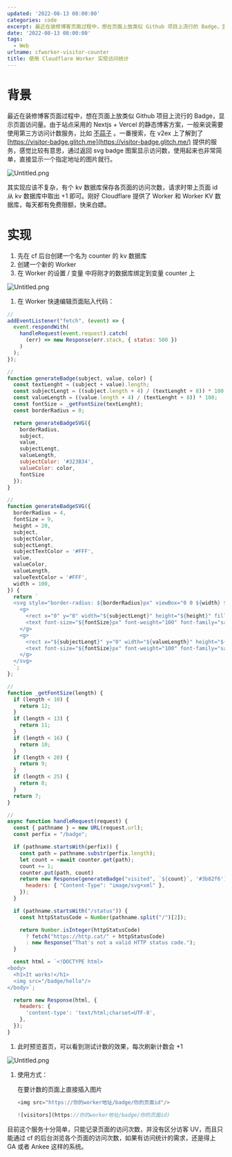 ```yaml
---
updated: '2022-08-13 08:00:00'
categories: code
excerpt: 最近在装修博客页面过程中，想在页面上放类似 Github 项目上流行的 Badge，显示页面访问量。由于站点采用的 Nextjs + Vercel 的静态博客方案，一般来说需要使用第三方访问计数服务
date: '2022-08-13 08:00:00'
tags:
  - Web
urlname: cfworker-visitor-counter
title: 使用 Cloudflare Worker 实现访问统计
---
```


# 背景


最近在装修博客页面过程中，想在页面上放类似 Github 项目上流行的 Badge，显示页面访问量。由于站点采用的 Nextjs + Vercel 的静态博客方案，一般来说需要使用第三方访问计数服务，比如 [不蒜子](https://busuanzi.ibruce.info/) 。一番搜索，在 v2ex 上了解到了 [https://visitor-badge.glitch.me](https://visitor-badge.glitch.me/) 提供的服务，感觉比较有意思，通过返回 svg badge 图案显示访问数，使用起来也非常简单，直接显示一个指定地址的图片就行。


![Untitled.png](https://prod-files-secure.s3.us-west-2.amazonaws.com/fbb39313-8950-40fc-9abf-5c7412d9778c/a9782874-00a7-4a5e-9fd9-83cdd677a3d2/Untitled.png?X-Amz-Algorithm=AWS4-HMAC-SHA256&X-Amz-Content-Sha256=UNSIGNED-PAYLOAD&X-Amz-Credential=AKIAT73L2G45HZZMZUHI%2F20240926%2Fus-west-2%2Fs3%2Faws4_request&X-Amz-Date=20240926T050930Z&X-Amz-Expires=3600&X-Amz-Signature=ca3a2f9a143e54fc684375f8546356df42acfaffc9d71d1a0532ebd235fc9e62&X-Amz-SignedHeaders=host&x-id=GetObject)


其实现应该不复杂，有个 kv 数据库保存各页面的访问次数，请求时带上页面 id 从 kv 数据库中取出 +1 即可。刚好 Cloudflare 提供了 Worker 和 Worker KV 数据库，每天都有免费限额，快来白嫖。


# 实现

1. 先在 cf 后台创建一个名为 counter 的 kv 数据库
2. 创建一个新的 Worker
3. 在 Worker 的设置 / 变量 中将刚才的数据库绑定到变量 counter 上

![Untitled.png](https://prod-files-secure.s3.us-west-2.amazonaws.com/fbb39313-8950-40fc-9abf-5c7412d9778c/efe75dd9-8876-4e80-a13f-5e51ae0604c2/Untitled.png?X-Amz-Algorithm=AWS4-HMAC-SHA256&X-Amz-Content-Sha256=UNSIGNED-PAYLOAD&X-Amz-Credential=AKIAT73L2G45HZZMZUHI%2F20240926%2Fus-west-2%2Fs3%2Faws4_request&X-Amz-Date=20240926T050930Z&X-Amz-Expires=3600&X-Amz-Signature=b104dfaff9be6b65ba0051fa6ca1b93531461cb4686c9dc13e74777db87cd27f&X-Amz-SignedHeaders=host&x-id=GetObject)

1. 在 Worker 快速编辑页面贴入代码：

```javascript
//
addEventListener("fetch", (event) => {
  event.respondWith(
    handleRequest(event.request).catch(
      (err) => new Response(err.stack, { status: 500 })
    )
  );
});

//
function generateBadge(subject, value, color) {
  const textLenght = (subject + value).length;
  const subjectLengt = ((subject.length + 4) / (textLenght + 8)) * 100;
  const valueLength = ((value.length + 4) / (textLenght + 8)) * 100;
  const fontSize = _getFontSize(textLenght);
  const borderRadius = 0;

  return generateBadgeSVG({
    borderRadius,
    subject,
    value,
    subjectLengt,
    valueLength,
    subjectColor: '#323B34',
    valueColor: color,
    fontSize
  });
}

//
function generateBadgeSVG({
  borderRadius = 4,
  fontSize = 9,
  height = 20,
  subject,
  subjectColor,
  subjectLengt,
  subjectTextColor = '#FFF',
  value,
  valueColor,
  valueLength,
  valueTextColor = '#FFF',
  width = 100,
}) {
  return `
  <svg style="border-radius: ${borderRadius}px" viewBox="0 0 ${width} ${height}" width="${width}" xmlns="http://www.w3.org/2000/svg">
    <g>
      <rect x="0" y="0" width="${subjectLengt}" height="${height}" fill="${subjectColor}" />
      <text font-size="${fontSize}px" font-weight="100" font-family="sans-serif" fill="${subjectTextColor}" x="${subjectLengt * 0.5}" y="55%" alignment-baseline="middle" text-anchor="middle">${subject}</text>
    </g>
    <g>
      <rect x="${subjectLengt}" y="0" width="${valueLength}" height="${height}" fill="${valueColor}" />
      <text font-size="${fontSize}px" font-weight="100" font-family="sans-serif" fill="${valueTextColor}"  x="${width - (valueLength / 2)}" y="55%" alignment-baseline="middle" text-anchor="middle">${value}</text>
    </g>
  </svg>
  `;
};

//
function _getFontSize(length) {
  if (length < 10) {
    return 12;
  }
  if (length < 13) {
    return 11;
  }
  if (length < 16) {
    return 10;
  }
  if (length < 20) {
    return 9;
  }
  if (length < 25) {
    return 8;
  }
  return 7;
}

//
async function handleRequest(request) {
  const { pathname } = new URL(request.url);
  const perfix = "/badge";

  if (pathname.startsWith(perfix)) {
    const path = pathname.substr(perfix.length);
    let count = +await counter.get(path);
    count += 1;
    counter.put(path, count)
    return new Response(generateBadge("visited", `${count}`, '#3b82f6'), {
      headers: { "Content-Type": "image/svg+xml" },
    });
  }

  if (pathname.startsWith("/status")) {
    const httpStatusCode = Number(pathname.split("/")[2]);

    return Number.isInteger(httpStatusCode)
      ? fetch("https://http.cat/" + httpStatusCode)
      : new Response("That's not a valid HTTP status code.");
  }

  const html = `<!DOCTYPE html>
<body>
  <h1>It works!</h1>
  <img src="/badge/hello"/>
</body>`;

  return new Response(html, {
    headers: {
      'content-type': 'text/html;charset=UTF-8',
    },
  });
}
```

1. 此时预览首页，可以看到测试计数的效果，每次刷新计数会 +1

![Untitled.png](https://prod-files-secure.s3.us-west-2.amazonaws.com/fbb39313-8950-40fc-9abf-5c7412d9778c/93594494-9408-44a1-9bbf-9115bde8571e/Untitled.png?X-Amz-Algorithm=AWS4-HMAC-SHA256&X-Amz-Content-Sha256=UNSIGNED-PAYLOAD&X-Amz-Credential=AKIAT73L2G45HZZMZUHI%2F20240926%2Fus-west-2%2Fs3%2Faws4_request&X-Amz-Date=20240926T050930Z&X-Amz-Expires=3600&X-Amz-Signature=c58b9124cf464d79e3d06f5ece9d07ec24d1ac3d51ca85033103320b1a30c639&X-Amz-SignedHeaders=host&x-id=GetObject)

1. 使用方式：

	在要计数的页面上直接插入图片


	```javascript
	<img src="https://你的worker地址/badge/你的页面id"/>
	```


	```javascript
	![visitors](https://你的worker地址/badge/你的页面id)
	```


目前这个服务十分简单，只能记录页面的访问次数，并没有区分访客 UV，而且只能通过 cf 的后台浏览各个页面的访问次数，如果有访问统计的需求，还是得上 GA 或者 Ankee 这样的系统。

